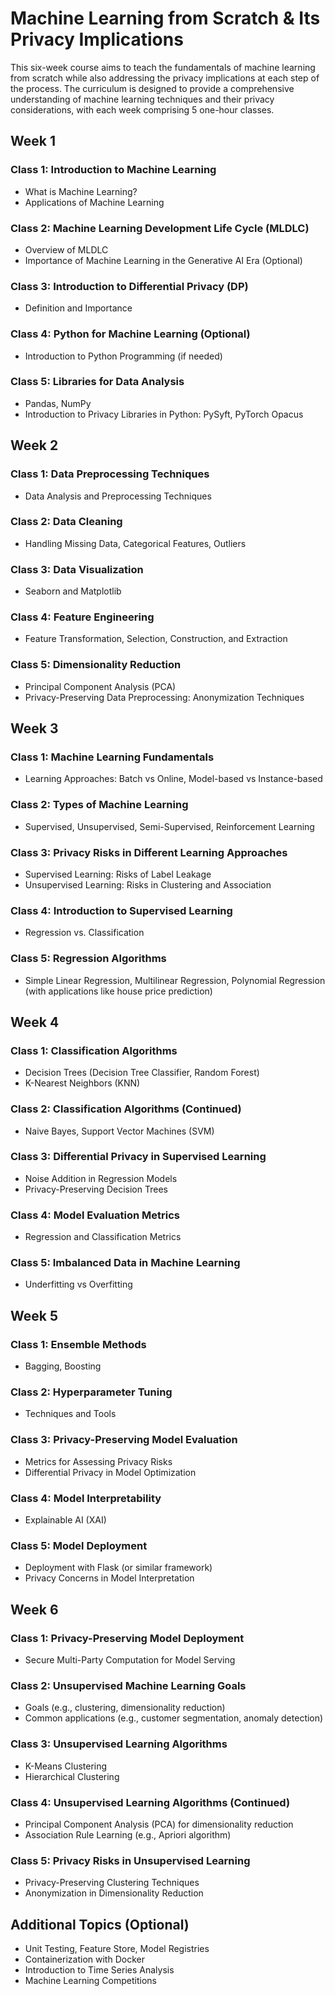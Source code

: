 # Machine Learning from Scratch & Its Privacy Implications

This six-week course aims to teach the fundamentals of machine learning from scratch while also addressing the privacy implications at each step of the process. The curriculum is designed to provide a comprehensive understanding of machine learning techniques and their privacy considerations, with each week comprising 5 one-hour classes.

## Week 1
### Class 1: Introduction to Machine Learning
- What is Machine Learning?
- Applications of Machine Learning

### Class 2: Machine Learning Development Life Cycle (MLDLC)
- Overview of MLDLC
- Importance of Machine Learning in the Generative AI Era (Optional)

### Class 3: Introduction to Differential Privacy (DP)
- Definition and Importance

### Class 4: Python for Machine Learning (Optional)
- Introduction to Python Programming (if needed)

### Class 5: Libraries for Data Analysis
- Pandas, NumPy
- Introduction to Privacy Libraries in Python: PySyft, PyTorch Opacus

## Week 2
### Class 1: Data Preprocessing Techniques
- Data Analysis and Preprocessing Techniques

### Class 2: Data Cleaning
- Handling Missing Data, Categorical Features, Outliers

### Class 3: Data Visualization
- Seaborn and Matplotlib

### Class 4: Feature Engineering
- Feature Transformation, Selection, Construction, and Extraction

### Class 5: Dimensionality Reduction
- Principal Component Analysis (PCA)
- Privacy-Preserving Data Preprocessing: Anonymization Techniques

## Week 3
### Class 1: Machine Learning Fundamentals
- Learning Approaches: Batch vs Online, Model-based vs Instance-based

### Class 2: Types of Machine Learning
- Supervised, Unsupervised, Semi-Supervised, Reinforcement Learning

### Class 3: Privacy Risks in Different Learning Approaches
- Supervised Learning: Risks of Label Leakage
- Unsupervised Learning: Risks in Clustering and Association

### Class 4: Introduction to Supervised Learning
- Regression vs. Classification

### Class 5: Regression Algorithms
- Simple Linear Regression, Multilinear Regression, Polynomial Regression (with applications like house price prediction)

## Week 4
### Class 1: Classification Algorithms
- Decision Trees (Decision Tree Classifier, Random Forest)
- K-Nearest Neighbors (KNN)

### Class 2: Classification Algorithms (Continued)
- Naive Bayes, Support Vector Machines (SVM)

### Class 3: Differential Privacy in Supervised Learning
- Noise Addition in Regression Models
- Privacy-Preserving Decision Trees

### Class 4: Model Evaluation Metrics
- Regression and Classification Metrics

### Class 5: Imbalanced Data in Machine Learning
- Underfitting vs Overfitting

## Week 5
### Class 1: Ensemble Methods
- Bagging, Boosting

### Class 2: Hyperparameter Tuning
- Techniques and Tools

### Class 3: Privacy-Preserving Model Evaluation
- Metrics for Assessing Privacy Risks
- Differential Privacy in Model Optimization

### Class 4: Model Interpretability
- Explainable AI (XAI)

### Class 5: Model Deployment
- Deployment with Flask (or similar framework)
- Privacy Concerns in Model Interpretation

## Week 6
### Class 1: Privacy-Preserving Model Deployment
- Secure Multi-Party Computation for Model Serving

### Class 2: Unsupervised Machine Learning Goals
- Goals (e.g., clustering, dimensionality reduction)
- Common applications (e.g., customer segmentation, anomaly detection)

### Class 3: Unsupervised Learning Algorithms
- K-Means Clustering
- Hierarchical Clustering

### Class 4: Unsupervised Learning Algorithms (Continued)
- Principal Component Analysis (PCA) for dimensionality reduction
- Association Rule Learning (e.g., Apriori algorithm)

### Class 5: Privacy Risks in Unsupervised Learning
- Privacy-Preserving Clustering Techniques
- Anonymization in Dimensionality Reduction

## Additional Topics (Optional)
- Unit Testing, Feature Store, Model Registries
- Containerization with Docker
- Introduction to Time Series Analysis
- Machine Learning Competitions
